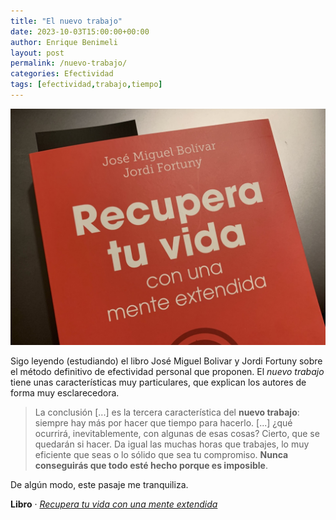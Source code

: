 ```yaml
---
title: "El nuevo trabajo"
date: 2023-10-03T15:00:00+00:00
author: Enrique Benimeli
layout: post
permalink: /nuevo-trabajo/
categories: Efectividad
tags: [efectividad,trabajo,tiempo]
---
```


[![image](assets/images/posts/2023/09/mente_extendida.jpg)](https://amzn.to/46d24tT)

Sigo leyendo (estudiando) el libro José Miguel Bolivar y Jordi Fortuny sobre el método definitivo de efectividad personal que proponen. El *nuevo trabajo* tiene unas características muy particulares, que explican los autores de forma muy esclarecedora.

> La conclusión [...] es la tercera característica del **nuevo trabajo**: siempre hay más por hacer que tiempo para hacerlo. [...] ¿qué ocurrirá, inevitablemente, con algunas de esas cosas? Cierto, que se quedarán si hacer. Da igual las muchas horas que trabajes, lo muy eficiente que seas o lo sólido que sea tu compromiso. **Nunca conseguirás que todo esté hecho porque es imposible**.

De algún modo, este pasaje me tranquiliza.

**Libro** · [*Recupera tu vida con una mente extendida*](https://amzn.to/46d24tT)